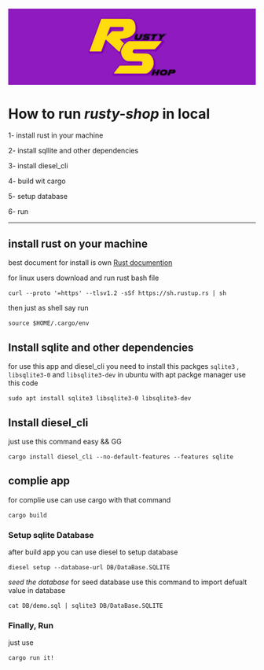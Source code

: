 ![Rusty Shop](SVG/banner.png)
# How to run *rusty-shop* in local

1- install rust in your machine

2- install sqllite and other dependencies

3- install diesel_cli

4- build wit cargo

5- setup database

6- run

----
## install rust on your machine 
best document for install is own [Rust documention](https://www.rust-lang.org/tools/install)

for linux users download and run rust bash file
```
curl --proto '=https' --tlsv1.2 -sSf https://sh.rustup.rs | sh
```
then just as shell say run
```
source $HOME/.cargo/env
```

## Install sqlite and other dependencies
for use this app and diesel_cli you need to install this packges `sqlite3` , `libsqlite3-0` and `libsqlite3-dev`
in ubuntu with apt packge manager use this code
```
sudo apt install sqlite3 libsqlite3-0 libsqlite3-dev 
```

## Install diesel_cli
just use this command easy && GG
```
cargo install diesel_cli --no-default-features --features sqlite
```


## complie app
for complie use can use cargo with that command
```
cargo build
```

### Setup sqlite Database
after build app you can use diesel to setup database
```
diesel setup --database-url DB/DataBase.SQLITE
```
 *seed the database* 
for seed database use this command to import defualt value in database
```
cat DB/demo.sql | sqlite3 DB/DataBase.SQLITE

```


### Finally, Run

just use
```
cargo run it!
```
